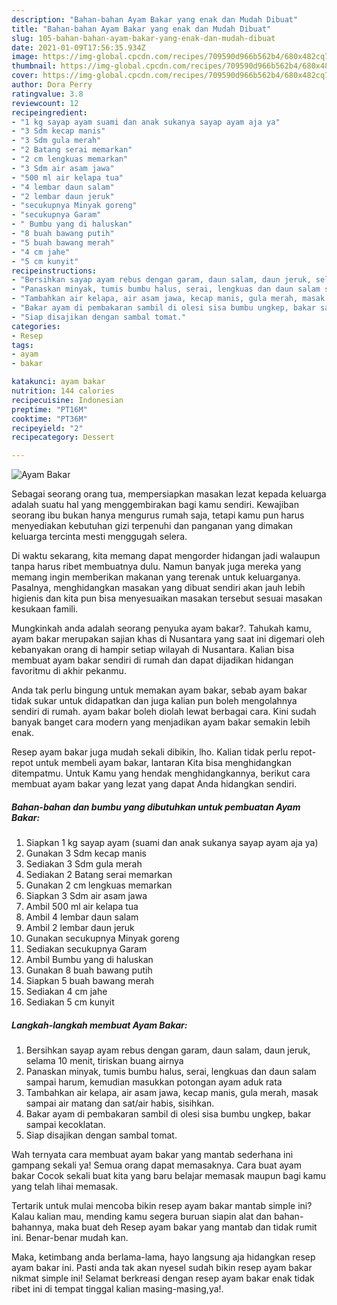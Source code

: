 ```yaml
---
description: "Bahan-bahan Ayam Bakar yang enak dan Mudah Dibuat"
title: "Bahan-bahan Ayam Bakar yang enak dan Mudah Dibuat"
slug: 105-bahan-bahan-ayam-bakar-yang-enak-dan-mudah-dibuat
date: 2021-01-09T17:56:35.934Z
image: https://img-global.cpcdn.com/recipes/709590d966b562b4/680x482cq70/ayam-bakar-foto-resep-utama.jpg
thumbnail: https://img-global.cpcdn.com/recipes/709590d966b562b4/680x482cq70/ayam-bakar-foto-resep-utama.jpg
cover: https://img-global.cpcdn.com/recipes/709590d966b562b4/680x482cq70/ayam-bakar-foto-resep-utama.jpg
author: Dora Perry
ratingvalue: 3.8
reviewcount: 12
recipeingredient:
- "1 kg sayap ayam suami dan anak sukanya sayap ayam aja ya"
- "3 Sdm kecap manis"
- "3 Sdm gula merah"
- "2 Batang serai memarkan"
- "2 cm lengkuas memarkan"
- "3 Sdm air asam jawa"
- "500 ml air kelapa tua"
- "4 lembar daun salam"
- "2 lembar daun jeruk"
- "secukupnya Minyak goreng"
- "secukupnya Garam"
- " Bumbu yang di haluskan"
- "8 buah bawang putih"
- "5 buah bawang merah"
- "4 cm jahe"
- "5 cm kunyit"
recipeinstructions:
- "Bersihkan sayap ayam rebus dengan garam, daun salam, daun jeruk, selama 10 menit, tiriskan buang airnya"
- "Panaskan minyak, tumis bumbu halus, serai, lengkuas dan daun salam sampai harum, kemudian masukkan potongan ayam aduk rata"
- "Tambahkan air kelapa, air asam jawa, kecap manis, gula merah, masak sampai air matang dan sat/air habis, sisihkan."
- "Bakar ayam di pembakaran sambil di olesi sisa bumbu ungkep, bakar sampai kecoklatan."
- "Siap disajikan dengan sambal tomat."
categories:
- Resep
tags:
- ayam
- bakar

katakunci: ayam bakar 
nutrition: 144 calories
recipecuisine: Indonesian
preptime: "PT16M"
cooktime: "PT36M"
recipeyield: "2"
recipecategory: Dessert

---
```



![Ayam Bakar](https://img-global.cpcdn.com/recipes/709590d966b562b4/680x482cq70/ayam-bakar-foto-resep-utama.jpg)

Sebagai seorang orang tua, mempersiapkan masakan lezat kepada keluarga adalah suatu hal yang menggembirakan bagi kamu sendiri. Kewajiban seorang ibu bukan hanya mengurus rumah saja, tetapi kamu pun harus menyediakan kebutuhan gizi terpenuhi dan panganan yang dimakan keluarga tercinta mesti menggugah selera.

Di waktu  sekarang, kita memang dapat mengorder hidangan jadi walaupun tanpa harus ribet membuatnya dulu. Namun banyak juga mereka yang memang ingin memberikan makanan yang terenak untuk keluarganya. Pasalnya, menghidangkan masakan yang dibuat sendiri akan jauh lebih higienis dan kita pun bisa menyesuaikan masakan tersebut sesuai masakan kesukaan famili. 



Mungkinkah anda adalah seorang penyuka ayam bakar?. Tahukah kamu, ayam bakar merupakan sajian khas di Nusantara yang saat ini digemari oleh kebanyakan orang di hampir setiap wilayah di Nusantara. Kalian bisa membuat ayam bakar sendiri di rumah dan dapat dijadikan hidangan favoritmu di akhir pekanmu.

Anda tak perlu bingung untuk memakan ayam bakar, sebab ayam bakar tidak sukar untuk didapatkan dan juga kalian pun boleh mengolahnya sendiri di rumah. ayam bakar boleh diolah lewat berbagai cara. Kini sudah banyak banget cara modern yang menjadikan ayam bakar semakin lebih enak.

Resep ayam bakar juga mudah sekali dibikin, lho. Kalian tidak perlu repot-repot untuk membeli ayam bakar, lantaran Kita bisa menghidangkan ditempatmu. Untuk Kamu yang hendak menghidangkannya, berikut cara membuat ayam bakar yang lezat yang dapat Anda hidangkan sendiri.

<!--inarticleads1-->

##### Bahan-bahan dan bumbu yang dibutuhkan untuk pembuatan Ayam Bakar:

1. Siapkan 1 kg sayap ayam (suami dan anak sukanya sayap ayam aja ya)
1. Gunakan 3 Sdm kecap manis
1. Sediakan 3 Sdm gula merah
1. Sediakan 2 Batang serai memarkan
1. Gunakan 2 cm lengkuas memarkan
1. Siapkan 3 Sdm air asam jawa
1. Ambil 500 ml air kelapa tua
1. Ambil 4 lembar daun salam
1. Ambil 2 lembar daun jeruk
1. Gunakan secukupnya Minyak goreng
1. Sediakan secukupnya Garam
1. Ambil  Bumbu yang di haluskan
1. Gunakan 8 buah bawang putih
1. Siapkan 5 buah bawang merah
1. Sediakan 4 cm jahe
1. Sediakan 5 cm kunyit




<!--inarticleads2-->

##### Langkah-langkah membuat Ayam Bakar:

1. Bersihkan sayap ayam rebus dengan garam, daun salam, daun jeruk, selama 10 menit, tiriskan buang airnya
1. Panaskan minyak, tumis bumbu halus, serai, lengkuas dan daun salam sampai harum, kemudian masukkan potongan ayam aduk rata
1. Tambahkan air kelapa, air asam jawa, kecap manis, gula merah, masak sampai air matang dan sat/air habis, sisihkan.
1. Bakar ayam di pembakaran sambil di olesi sisa bumbu ungkep, bakar sampai kecoklatan.
1. Siap disajikan dengan sambal tomat.




Wah ternyata cara membuat ayam bakar yang mantab sederhana ini gampang sekali ya! Semua orang dapat memasaknya. Cara buat ayam bakar Cocok sekali buat kita yang baru belajar memasak maupun bagi kamu yang telah lihai memasak.

Tertarik untuk mulai mencoba bikin resep ayam bakar mantab simple ini? Kalau kalian mau, mending kamu segera buruan siapin alat dan bahan-bahannya, maka buat deh Resep ayam bakar yang mantab dan tidak rumit ini. Benar-benar mudah kan. 

Maka, ketimbang anda berlama-lama, hayo langsung aja hidangkan resep ayam bakar ini. Pasti anda tak akan nyesel sudah bikin resep ayam bakar nikmat simple ini! Selamat berkreasi dengan resep ayam bakar enak tidak ribet ini di tempat tinggal kalian masing-masing,ya!.

